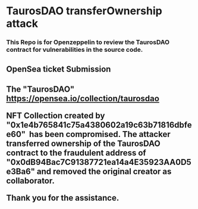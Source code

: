 # TaurosDAO transferOwnership attack



<h3> This Repo is for Openzeppelin to review the TaurosDAO contract for vulnerabilities in the source code.

<br>
<h2>OpenSea ticket Submission<h2>

The "TaurosDAO" https://opensea.io/collection/taurosdao

NFT Collection created by "0x1e4b765841c75a4380602a19c63b71816dbfee60"  has been compromised. The attacker transferred ownership of the TaurosDAO contract to the fraudulent address of "0x0dB94Bac7C91387721ea14a4E35923AA0D5e3Ba6" and removed the original creator as collaborator.

Thank you for the assistance.
